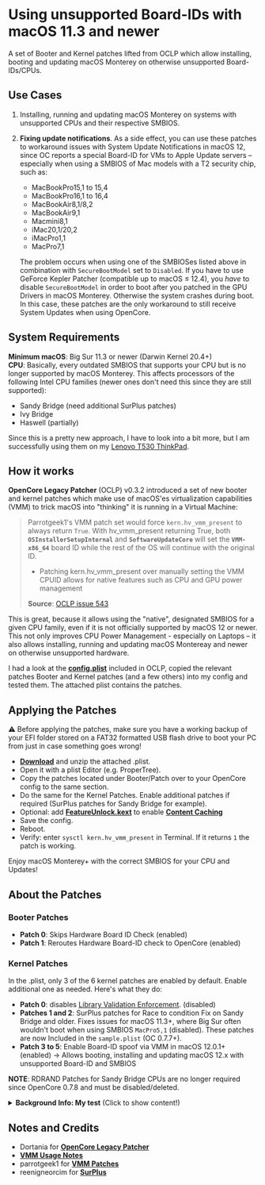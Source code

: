 # Using unsupported Board-IDs with macOS 11.3 and newer

A set of Booter and Kernel patches lifted from OCLP which allow installing, booting and updating macOS Monterey on otherwise unsupported Board-IDs/CPUs.

## Use Cases

1. Installing, running and updating macOS Monterey on systems with unsupported CPUs and their respective SMBIOS.
2.  **Fixing update notifications**. As a side effect, you can use these patches to workaround issues with System Update Notifications in macOS 12, since OC reports a special Board-ID for VMs to Apple Update servers – especially when using a SMBIOS of Mac models with a T2 security chip, such as:

    * MacBookPro15,1 to 15,4
    * MacBookPro16,1 to 16,4
    * MacBookAir8,1/8,2
    * MacBookAir9,1
    * Macmini8,1
    * iMac20,1/20,2
    * iMacPro1,1
    * MacPro7,1

    The problem occurs when using one of the SMBIOSes listed above in combination with `SecureBootModel` set to `Disabled`. If you have to use GeForce Kepler Patcher (compatible up to macOS ≤ 12.4), you _have_ to disable `SecureBootModel` in order to boot after you patched in the GPU Drivers in macOS Monterey. Otherwise the system crashes during boot. In this case, these patches are the only workaround to still receive System Updates when using OpenCore.

## System Requirements

**Minimum macOS**: Big Sur 11.3 or newer (Darwin Kernel 20.4+)\
**CPU**: Basically, every outdated SMBIOS that supports your CPU but is no longer supported by macOS Monterey. This affects processors of the following Intel CPU families (newer ones don't need this since they are still supported):

* Sandy Bridge (need additional SurPlus patches)
* Ivy Bridge
* Haswell (partially)

Since this is a pretty new approach, I have to look into a bit more, but I am successfully using them on my [Lenovo T530 ThinkPad](https://github.com/5T33Z0/Lenovo-T530-Hackinosh-OpenCore).

## How it works

**OpenCore Legacy Patcher** (OCLP) v0.3.2 introduced a set of new booter and kernel patches which make use of macOS'es virtualization capabilities (VMM) to trick macOS into "thinking" it is running in a Virtual Machine:

> Parrotgeek1's VMM patch set would force `kern.hv_vmm_present` to always return `True`. With hv\_vmm\_present returning True, both **`OSInstallerSetupInternal`** and **`SoftwareUpdateCore`** will set the **`VMM-x86_64`** board ID while the rest of the OS will continue with the original ID.
>
> * Patching kern.hv\_vmm\_present over manually setting the VMM CPUID allows for native features such as CPU and GPU power management
>
> **Source**: [OCLP issue 543](https://github.com/dortania/OpenCore-Legacy-Patcher/issues/543)

This is great, because it allows using the "native", designated SMBIOS for a given CPU family, even if it is not officially supported by macOS 12 or newer. This not only improves CPU Power Management - especially on Laptops – it also allows installing, running and updating macOS Montereay and newer on otherwise unsupported hardware.

I had a look at the [**config.plist**](https://github.com/dortania/OpenCore-Legacy-Patcher/blob/4a8f61a01da72b38a4b2250386cc4b497a31a839/payloads/Config/config.plist) included in OCLP, copied the relevant patches Booter and Kernel patches (and a few others) into my config and tested them. The attached plist contains the patches.

## Applying the Patches

:warning: Before applying the patches, make sure you have a working backup of your EFI folder stored on a FAT32 formatted USB flash drive to boot your PC from just in case something goes wrong!

* [**Download**](BoardIDSkip+VMMPatch.plist.zip) and unzip the attached .plist.
* Open it with a plist Editor (e.g. ProperTree).
* Copy the patches located under Booter/Patch over to your OpenCore config to the same section.
* Do the same for the Kernel Patches. Enable additional patches if required (SurPlus patches for Sandy Bridge for example).
* Optional: add [**FeatureUnlock.kext**](https://github.com/acidanthera/FeatureUnlock) to enable [**Content Caching**](https://support.apple.com/en-ca/guide/mac-help/mchl9388ba1b/mac)
* Save the config.
* Reboot.
* Verify: enter `sysctl kern.hv_vmm_present` in Terminal. If it returns `1` the patch is working.

Enjoy macOS Monterey+ with the correct SMBIOS for your CPU and Updates!

## About the Patches

### Booter Patches

* **Patch 0**: Skips Hardware Board ID Check (enabled)
* **Patch 1**: Reroutes Hardware Board-ID check to OpenCore (enabled)

### Kernel Patches

In the .plist, only 3 of the 6 kernel patches are enabled by default. Enable additional one as needed. Here's what they do:

* **Patch 0**: disables [Library Validation Enforcement](https://www.naut.ca/blog/2020/11/13/forbidden-commands-to-liberate-macos/). (disabled)
* **Patches 1 and 2**: SurPlus patches for Race to condition Fix on Sandy Bridge and older. Fixes issues for macOS 11.3+, where Big Sur often wouldn't boot when using SMBIOS `MacPro5,1` (disabled). These patches are now Included in the `sample.plist` (OC 0.7.7+).
* **Patch 3 to 5**: Enable Board-ID spoof via VMM in macOS 12.0.1+ (enabled) → Allows booting, installing and updating macOS 12.x with unsupported Board-ID and SMBIOS

**NOTE**: RDRAND Patches for Sandy Bridge CPUs are no longer required since OpenCore 0.7.8 and must be disabled/deleted.

<details>

<summary><strong>Background Info: My test</strong> (Click to show content!)</summary>

### Testing

I tested these patches on my Lenovo T530 Notebook, using an Ivy Bridge CPU with `MacBookPro10,1` SMBIOS, which is officially not compatible with macOS Monterey. After rebooting, the system started without using `-no_compat_check` boot-arg, as you can see here:

<img src="https://user-images.githubusercontent.com/76865553/139529766-87daac84-126e-4dfc-ac1d-37e4730e0bbf.png" alt="Proof01" data-size="original">

Terminal shows the currently used Board-ID which belongs to the `MacBookPro10,1` SMBIOS as you can see in Clover Configurator. Usually, running macOS would require using `MacBookPro11,4` which uses a different Board-ID as you can see in the Clover Configurator snippet:

<img src="https://user-images.githubusercontent.com/76865553/139529778-6f82306a-22db-43dd-b594-c863af6e4ddd.png" alt="Proof02" data-size="original">

Next, I checked for updates and was offered macOS 12.1 beta:

<img src="https://user-images.githubusercontent.com/76865553/139529788-d8ca770e-f8c2-49a8-a44e-908137f5e45c.png" alt="Proof03" data-size="original">

Which I installed…

<img src="https://user-images.githubusercontent.com/76865553/139529792-d92e52d3-5f91-4044-b788-730d603327b3.png" alt="Proof04" data-size="original">

Installation went smoothly and macOS 12.1 booted without issues:

<img src="https://user-images.githubusercontent.com/76865553/139529802-3ea61297-7c7b-4369-8c21-4160b437f1a6.png" alt="About" data-size="original">

</details>

## Notes and Credits

* Dortania for [**OpenCore Legacy Patcher**](https://github.com/dortania/OpenCore-Legacy-Patcher)
* [**VMM Usage Notes**](https://github.com/dortania/OpenCore-Legacy-Patcher/issues/543#issuecomment-953441283)
* parrotgeek1 for [**VMM Patches**](https://github.com/dortania/OpenCore-Legacy-Patcher/blob/4a8f61a01da72b38a4b2250386cc4b497a31a839/payloads/Config/config.plist#L1222-L1281)
* reenigneorcim for [**SurPlus**](https://github.com/reenigneorcim/SurPlus)
